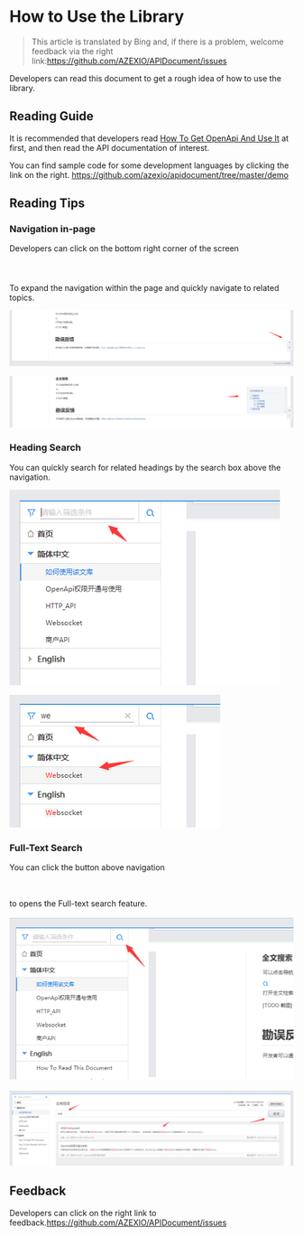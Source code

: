 # How to Use the Library

> This article is translated by Bing and, if there is a problem, welcome feedback via the right link:<https://github.com/AZEXIO/APIDocument/issues>

Developers can read this document to get a rough idea of how to use the library.

## Reading Guide

It is recommended that developers read [How To Get OpenApi And Use It](?file=002-English/001-How%20To%20Get%20OpenApi%20And%20Use "Openapi permissions open and use ") at first, and then read the API documentation of interest.

You can find sample code for some development languages by clicking the link on the right. <https://github.com/azexio/apidocument/tree/master/demo>

## Reading Tips

### Navigation in-page

Developers can click on the bottom right corner of the screen

<svg style="width:22px;height:22px;color:#aaa;">
  <use xmlns:xlink="http://www.w3.org/1999/xlink" xlink:href="#icon:contents">
</use>
</svg>

To expand the navigation within the page and quickly navigate to related topics.

![Navigation in the lower right corner of the page](assets/i/001.png)

![Bottom right corner page inside navigation expands](assets/i/002.png)

### Heading Search

You can quickly search for related headings by the search box above the navigation.

![Search box](assets/i/003.png)

![Search box Entry criteria](assets/i/004.png)

### Full-Text Search

You can click the button above navigation

<svg style="width:16px;height:16px;color:#4296eb;">
  <use xmlns:xlink="http://www.w3.org/1999/xlink" xlink:href="#icon:search">
</use>
</svg>

to opens the Full-text search feature.

![Full-Text Search button](assets/i/005.png)

![Expand Full-text search feature](assets/i/006.png)

## Feedback

Developers can click on the right link to feedback.<https://github.com/AZEXIO/APIDocument/issues>
